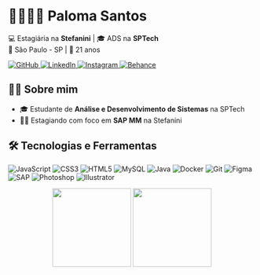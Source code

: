<h1 align="left"> 👩🏻‍💻🤍 Paloma Santos</h1>

<p align="left">
  💻 Estagiária na <strong>Stefanini</strong> | 🎓 ADS na <strong>SPTech</strong><br>
  📍 São Paulo - SP | 🌟 21 anos
</p>

<p align="left">
  <a href="https://github.com/PalomaInCode">
    <img src="https://img.shields.io/github/followers/PalomaInCode?label=GitHub&style=social" alt="GitHub">
  </a>
  <a href="https://www.linkedin.com/in/paloma-santos-dias">
    <img src="https://img.shields.io/badge/-LinkedIn-0A66C2?style=flat-square&logo=linkedin&logoColor=white" alt="LinkedIn">
  </a>
  <a href="https://www.instagram.com/pahsdias/">
    <img src="https://img.shields.io/badge/-Instagram-E4405F?style=flat-square&logo=instagram&logoColor=white" alt="Instagram">
  </a>
  <a href="https://www.behance.net/palomasantosdias">
    <img src="https://img.shields.io/badge/-Behance-1769FF?style=flat-square&logo=behance&logoColor=white" alt="Behance">
  </a>
</p>

## 👩🏻 Sobre mim
- 🎓 Estudante de **Análise e Desenvolvimento de Sistemas** na SPTech  
- 👩‍💼 Estagiando com foco em **SAP MM** na Stefanini

## 🛠 Tecnologias e Ferramentas
![JavaScript](https://img.shields.io/badge/-JavaScript-F7DF1E?style=for-the-badge&logo=javascript&logoColor=black)
![CSS3](https://img.shields.io/badge/-CSS3-1572B6?style=for-the-badge&logo=css3&logoColor=white)
![HTML5](https://img.shields.io/badge/-HTML5-E34F26?style=for-the-badge&logo=html5&logoColor=white)
![MySQL](https://img.shields.io/badge/-MySQL-4479A1?style=for-the-badge&logo=mysql&logoColor=white)
![Java](https://img.shields.io/badge/-Java-ED8B00?style=for-the-badge&logo=java&logoColor=white)
![Docker](https://img.shields.io/badge/-Docker-2496ED?style=for-the-badge&logo=docker&logoColor=white)
![Git](https://img.shields.io/badge/-Git-F05032?style=for-the-badge&logo=git&logoColor=white)
![Figma](https://img.shields.io/badge/-Figma-F24E1E?style=for-the-badge&logo=figma&logoColor=white)
![SAP](https://img.shields.io/badge/-SAP-0FAAFF?style=for-the-badge&logo=sap&logoColor=white)
![Photoshop](https://img.shields.io/badge/-Photoshop-31A8FF?style=for-the-badge&logo=adobe-photoshop&logoColor=white)
![Illustrator](https://img.shields.io/badge/-Illustrator-FF9A00?style=for-the-badge&logo=adobe-illustrator&logoColor=white)


<p align="center">
  <img height="160em" src="https://github-readme-stats.vercel.app/api?username=PalomaInCode&show_icons=true&theme=rose_pine" />
  <img height="160em" src="https://github-readme-stats.vercel.app/api/top-langs/?username=PalomaInCode&layout=compact&theme=rose_pine"/>
</p>
